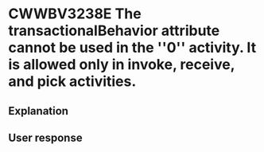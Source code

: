 # CWWBV3238E The transactionalBehavior attribute cannot be used in the ''0'' activity. It is allowed only in invoke, receive, and pick activities.

## Explanation

## User response